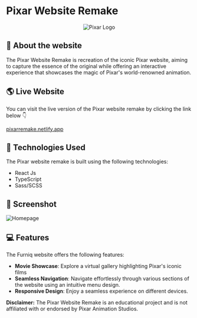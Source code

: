 # Pixar Website Remake

<div align = 'center'>
 <img src="./client/public/favicon.ico" alt="Pixar Logo"/>
</div>

## 📃 About the website

The Pixar Website Remake is recreation of the iconic Pixar website, aiming to capture the essence of the original while offering an interactive experience that showcases the magic of Pixar's world-renowned animation.

## 🌎 Live Website

You can visit the live version of the Pixar website remake by clicking the link below 👇

[pixarremake.netlify.app](https://pixarclone.netlify.app/)

## 🧰 Technologies Used

The Pixar website remake is built using the following technologies:

- React Js
- TypeScript
- Sass/SCSS

## 📸 Screenshot

![Homepage](./client/src/assets/img/pixar.webp)

## 💻 Features

The Furniq website offers the following features:

- **Movie Showcase**: Explore a virtual gallery highlighting Pixar's iconic films
- **Seamless Navigation**: Navigate effortlessly through various sections of the website using an intuitive menu design.
- **Responsive Design**: Enjoy a seamless experience on different devices.

**Disclaimer:** The Pixar Website Remake is an educational project and is not affiliated with or endorsed by Pixar Animation Studios.
